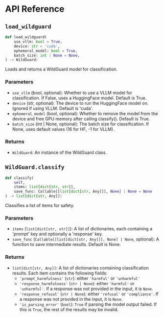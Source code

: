 # API Reference

## `load_wildguard`

```python
def load_wildguard(
    use_vllm: bool = True,
    device: str = 'cuda',
    ephemeral_model: bool = True,
    batch_size: int | None = None,
) -> WildGuard:
```

Loads and returns a WildGuard model for classification.

### Parameters

- `use_vllm` (bool, optional): Whether to use a VLLM model for classification. If False, uses a HuggingFace model. Default is True.
- `device` (str, optional): The device to run the HuggingFace model on. Ignored if using VLLM. Default is 'cuda'.
- `ephemeral_model` (bool, optional): Whether to remove the model from the device and free GPU memory after calling classify(). Default is True.
- `batch_size` (int | None, optional): The batch size for classification. If None, uses default values (16 for HF, -1 for VLLM).

### Returns

- `WildGuard`: An instance of the WildGuard class.

## `WildGuard.classify`

```python
def classify(
    self,
    items: list[dict[str, str]],
    save_func: Callable[[list[dict[str, Any]]], None] | None = None
) -> list[dict[str, Any]]:
```

Classifies a list of items for safety.

### Parameters

- `items` (`list[dict[str, str]]`): A list of dictionaries, each containing a 'prompt' key and optionally a 'response' key.
- `save_func` (`Callable[[list[dict[str, Any]]], None] | None`, optional): A function to save intermediate results. Default is None.

### Returns

- `list[dict[str, Any]]`: A list of dictionaries containing classification results. Each item contains the following fields:
  - `'prompt_harmfulness'` (`str`): either `'harmful'` or `'unharmful'`
  - `'response_harmfulness'` (`str | None`): either `'harmful'` or `'unharmful'`. If a response was not provided in the input, it is `None`.
  - `'response_refusal'` (`str | None`): either `'refusal'` or `'compliance'`. If a response was not provided in the input, it is `None`.
  - `'is_parsing_error'` (`bool`): `True` if parsing the model output failed. If this is `True`, the rest of the results may be invalid.
